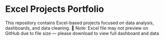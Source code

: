 # Excel Projects Portfolio
This repository contains Excel-based projects focused on data analysis, dashboards, and data cleaning.
📁 Note: Excel file may not preview on GitHub due to file size — please download to view full dashboard and data
